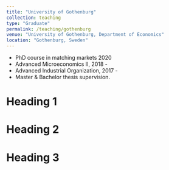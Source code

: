 ```yaml
---
title: "University of Gothenburg"
collection: teaching
type: "Graduate"
permalink: /teaching/gothenburg
venue: "University of Gothenburg, Department of Economics"
location: "Gothenburg, Sweden"
---
```


* PhD course in matching markets 2020 
* Advanced Microeconomics II, 2018 -
* Advanced Industrial Organization, 2017 -
* Master & Bachelor thesis supervision.

Heading 1
======

Heading 2
======

Heading 3
======
